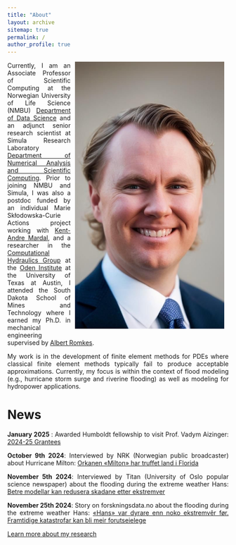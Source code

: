 ```yaml
---
title: "About"
layout: archive
sitemap: true
permalink: /
author_profile: true
---
```


<img src="/assets/images/IMG_6543.JPG" width="340px" alt="Eirik Valseth" align="right" style="display:block;margin-bottom:10px;margin-left:auto;margin-right:auto;padding-left: 10px;padding-right: 10px;" z-index="1" />
 
<!-- # About -->

<p style="text-align: justify; padding-right: 10px;">
Currently, I am an Associate Professor of Scientific Computing at the Norwegian University of Life Science (NMBU) <a href="https://www.nmbu.no/en/faculties/faculty-science-and-technology/department-data-science">Department of Data Science</a>  and an adjunct senior research scientist at Simula Research Laboratory <a href="https://www.simula.no/research/projects/department-numerical-analysis-and-scientific-computing">Department of Numerical Analysis and Scientific Computing</a>. Prior to joining NMBU and Simula, I was also a postdoc funded by an individual Marie Skłodowska-Curie Actions project working with <a href="https://kent-and.github.io">Kent-Andre Mardal</a>, and a researcher in the  <a href="https://ut-chg.github.io">Computational Hydraulics Group</a> at the  <a href="https://www.oden.utexas.edu">Oden Institute</a> at the University of Texas at Austin,
I attended the South Dakota School of Mines and Technology where I earned my Ph.D. in mechanical engineering supervised by <a href="https://www.sdsmt.edu/Directories/Personnel/Romkes,-Albert/">Albert Romkes</a>.  
</p>



<p style="text-align: justify">
My work is in the development of finite element methods for PDEs where classical finite element methods typically fail to produce acceptable approximations. Currently, my focus is within the context of flood modeling (e.g., hurricane storm surge and riverine flooding) as well as modeling for hydropower applications.
</p>  


# News 

<p style="text-align: justify">
<strong>January 2025 </strong>: Awarded Humboldt fellowship to visit Prof. Vadym Aizinger:  <a href="https://www.humboldt-centre.uni-bayreuth.de/en/fellows-and-grantees/recently-selected-short-term-grantees/index.html">2024-25 Grantees</a>
</p>  


<p style="text-align: justify">
<strong>October 9th 2024</strong>: Interviewed by NRK (Norwegian public broadcaster) about Hurricane Milton:  <a href="https://www.nrk.no/urix/varsler-store-oversvommelser-pa-grunn-av-orkanen-_milton_-1.17076906">Orkanen «Milton» har truffet land i Florida</a>
</p>  


<p style="text-align: justify">
<strong>November 5th 2024</strong>: Interviewed by Titan (University of Oslo popular science newspaper) about the flooding during the extreme weather Hans:  <a href="https://www.titan.uio.no/naturvitenskap/2024/betre-modellar-kan-redusera-skadar-ekstremver.html">Betre modellar kan redusera skadane etter ekstremver</a>
</p>  

<p style="text-align: justify">
<strong>November 25th 2024</strong>: Story on forskningsdata.no about the flooding during the extreme weather Hans:  <a href="https://www.forskning.no/informasjonsteknologi-klima-partner/hans-var-dyrare-enn-noko-ekstremvr-for-framtidige-katastrofar-kan-bli-meir-forutseielege/2427610">«Hans» var dyrare enn noko ekstremvêr før. Framtidige katastrofar kan bli meir forutseielege</a>
</p>  

[Learn more about my research](/research/)




 
